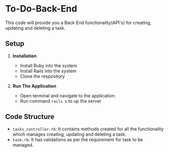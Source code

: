 # To-Do-Back-End
This code will provide you a Back End functionality(API's) for creating, updating and deleting a task.


## Setup

1. **Installation**
    - Install Ruby into the system
    - Install Rails into the system
    - Clone the respository

2. **Run The Application**
    - Open terminal and navigate to the application.
    - Run command `rails s` to up the server

## Code Structure

- `tasks_controller.rb`: It contains methods created for all the functionality which manages creating, updating and deleting a task.
- `task.rb`: It has validations as per the requirement for task to be managed.